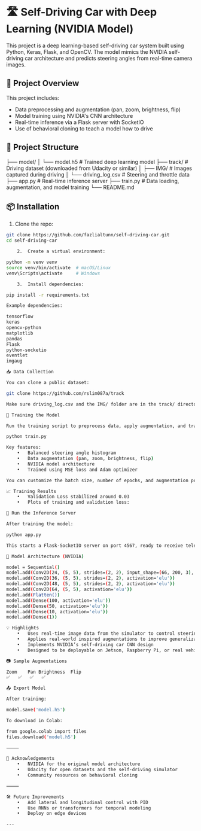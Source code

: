 # 🛣️ Self-Driving Car with Deep Learning (NVIDIA Model)

This project is a deep learning-based self-driving car system built using Python, Keras, Flask, and OpenCV. The model mimics the NVIDIA self-driving car architecture and predicts steering angles from real-time camera images.

## 🚗 Project Overview

This project includes:

- Data preprocessing and augmentation (pan, zoom, brightness, flip)
- Model training using NVIDIA's CNN architecture
- Real-time inference via a Flask server with SocketIO
- Use of behavioral cloning to teach a model how to drive

## 📁 Project Structure

├── model/
│   └── model.h5                # Trained deep learning model
├── track/                      # Driving dataset (downloaded from Udacity or similar)
│   ├── IMG/                    # Images captured during driving
│   └── driving_log.csv         # Steering and throttle data
├── app.py                      # Real-time inference server
├── train.py                    # Data loading, augmentation, and model training
└── README.md

## 📦 Installation

1. Clone the repo:
```bash
git clone https://github.com/fazlialtunn/self-driving-car.git
cd self-driving-car

	2.	Create a virtual environment:

python -m venv venv
source venv/bin/activate  # macOS/Linux
venv\Scripts\activate     # Windows

	3.	Install dependencies:

pip install -r requirements.txt

Example dependencies:

tensorflow
keras
opencv-python
matplotlib
pandas
Flask
python-socketio
eventlet
imgaug

📥 Data Collection

You can clone a public dataset:

git clone https://github.com/rslim087a/track

Make sure driving_log.csv and the IMG/ folder are in the track/ directory.

🧪 Training the Model

Run the training script to preprocess data, apply augmentation, and train the model:

python train.py

Key features:
	•	Balanced steering angle histogram
	•	Data augmentation (pan, zoom, brightness, flip)
	•	NVIDIA model architecture
	•	Trained using MSE loss and Adam optimizer

You can customize the batch size, number of epochs, and augmentation probabilities.

📈 Training Results
	•	Validation Loss stabilized around 0.03
	•	Plots of training and validation loss:

🚀 Run the Inference Server

After training the model:

python app.py

This starts a Flask-SocketIO server on port 4567, ready to receive telemetry data (image, speed) from the simulator and return steering and throttle predictions.

🧠 Model Architecture (NVIDIA)

model = Sequential()
model.add(Conv2D(24, (5, 5), strides=(2, 2), input_shape=(66, 200, 3), activation='elu'))
model.add(Conv2D(36, (5, 5), strides=(2, 2), activation='elu'))
model.add(Conv2D(48, (5, 5), strides=(2, 2), activation='elu'))
model.add(Conv2D(64, (5, 5), activation='elu'))
model.add(Flatten())
model.add(Dense(100, activation='elu'))
model.add(Dense(50, activation='elu'))
model.add(Dense(10, activation='elu'))
model.add(Dense(1))

💡 Highlights
	•	Uses real-time image data from the simulator to control steering
	•	Applies real-world inspired augmentations to improve generalization
	•	Implements NVIDIA’s self-driving car CNN design
	•	Designed to be deployable on Jetson, Raspberry Pi, or real vehicles

📷 Sample Augmentations

Zoom	Pan	Brightness	Flip
✅	✅	✅	✅

📤 Export Model

After training:

model.save('model.h5')

To download in Colab:

from google.colab import files
files.download('model.h5')

⸻

🏁 Acknowledgements
	•	NVIDIA for the original model architecture
	•	Udacity for open datasets and the self-driving simulator
	•	Community resources on behavioral cloning

⸻

🛠️ Future Improvements
	•	Add lateral and longitudinal control with PID
	•	Use RNNs or transformers for temporal modeling
	•	Deploy on edge devices

---